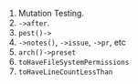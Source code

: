 1. Mutation Testing.
2. `->after`.
3. `pest()->`
4. `->notes()`, `->issue`, `->pr`, etc
5. `arch()->preset`
6. `toHaveFileSystemPermissions`
7. `toHaveLineCountLessThan`

